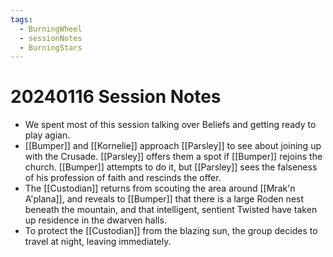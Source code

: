 ```yaml
---
tags:
  - BurningWheel
  - sessionNotes
  - BurningStars
---
```

# 20240116 Session Notes
- We spent most of this session talking over Beliefs and getting ready to play agian.
- [[Bumper]] and [[Kornelie]] approach [[Parsley]] to see about joining up with the Crusade.  [[Parsley]] offers them a spot if [[Bumper]] rejoins the church.  [[Bumper]] attempts to do it, but [[Parsley]] sees the falseness of his profession of faith and rescinds the offer.
- The [[Custodian]] returns from scouting the area around [[Mrak'n A'plana]], and reveals to [[Bumper]] that there is a large Roden nest beneath the mountain, and that intelligent, sentient Twisted have taken up residence in the dwarven halls.
- To protect the [[Custodian]] from the blazing sun, the group decides to travel at night, leaving immediately.